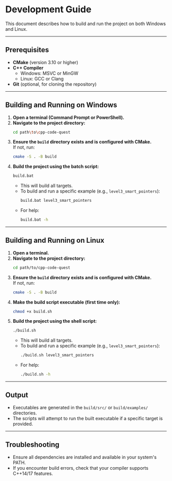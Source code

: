 # Development Guide

This document describes how to build and run the project on both Windows and Linux.

---

## Prerequisites

- **CMake** (version 3.10 or higher)
- **C++ Compiler**
  - Windows: MSVC or MinGW
  - Linux: GCC or Clang
- **Git** (optional, for cloning the repository)

---

## Building and Running on Windows

1. **Open a terminal (Command Prompt or PowerShell).**
2. **Navigate to the project directory:**
   ```sh
   cd path\to\cpp-code-quest
   ```
3. **Ensure the `build` directory exists and is configured with CMake.**  
   If not, run:
   ```sh
   cmake -S . -B build
   ```
4. **Build the project using the batch script:**
   ```sh
   build.bat
   ```
   - This will build all targets.
   - To build and run a specific example (e.g., `level3_smart_pointers`):
     ```sh
     build.bat level3_smart_pointers
     ```
   - For help:
     ```sh
     build.bat -h
     ```

---

## Building and Running on Linux

1. **Open a terminal.**
2. **Navigate to the project directory:**
   ```sh
   cd path/to/cpp-code-quest
   ```
3. **Ensure the `build` directory exists and is configured with CMake.**  
   If not, run:
   ```sh
   cmake -S . -B build
   ```
4. **Make the build script executable (first time only):**
   ```sh
   chmod +x build.sh
   ```
5. **Build the project using the shell script:**
   ```sh
   ./build.sh
   ```
   - This will build all targets.
   - To build and run a specific example (e.g., `level3_smart_pointers`):
     ```sh
     ./build.sh level3_smart_pointers
     ```
   - For help:
     ```sh
     ./build.sh -h
     ```

---

## Output

- Executables are generated in the `build/src/` or `build/examples/` directories.
- The scripts will attempt to run the built executable if a specific target is provided.

---

## Troubleshooting

- Ensure all dependencies are installed and available in your system's PATH.
- If you encounter build errors, check that your compiler supports C++14/17 features.